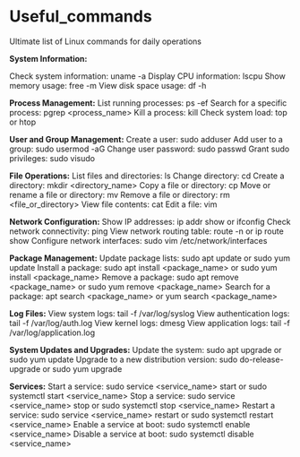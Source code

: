 # Useful_commands
Ultimate list of Linux commands for daily operations

**System Information:**

Check system information: uname -a
Display CPU information: lscpu
Show memory usage: free -m
View disk space usage: df -h

**Process Management:**
List running processes: ps -ef
Search for a specific process: pgrep <process_name>
Kill a process: kill <PID>
Check system load: top or htop

**User and Group Management:**
Create a user: sudo adduser <username>
Add user to a group: sudo usermod -aG <groupname> <username>
Change user password: sudo passwd <username>
Grant sudo privileges: sudo visudo

**File Operations:**
List files and directories: ls
Change directory: cd <directory>
Create a directory: mkdir <directory_name>
Copy a file or directory: cp <source> <destination>
Move or rename a file or directory: mv <source> <destination>
Remove a file or directory: rm <file_or_directory>
View file contents: cat <filename>
Edit a file: vim <filename>

**Network Configuration:**
Show IP addresses: ip addr show or ifconfig
Check network connectivity: ping <host>
View network routing table: route -n or ip route show
Configure network interfaces: sudo vim /etc/network/interfaces

**Package Management:**
Update package lists: sudo apt update or sudo yum update
Install a package: sudo apt install <package_name> or sudo yum install <package_name>
Remove a package: sudo apt remove <package_name> or sudo yum remove <package_name>
Search for a package: apt search <package_name> or yum search <package_name>

**Log Files:**
View system logs: tail -f /var/log/syslog
View authentication logs: tail -f /var/log/auth.log
View kernel logs: dmesg
View application logs: tail -f /var/log/application.log

**System Updates and Upgrades:**
Update the system: sudo apt upgrade or sudo yum update
Upgrade to a new distribution version: sudo do-release-upgrade or sudo yum upgrade

**Services:**
Start a service: sudo service <service_name> start or sudo systemctl start <service_name>
Stop a service: sudo service <service_name> stop or sudo systemctl stop <service_name>
Restart a service: sudo service <service_name> restart or sudo systemctl restart <service_name>
Enable a service at boot: sudo systemctl enable <service_name>
Disable a service at boot: sudo systemctl disable <service_name>
